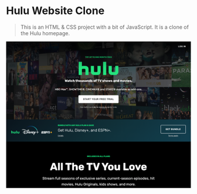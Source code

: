
# Hulu Website Clone

> This is an HTML & CSS project with a bit of JavaScript. It is a clone of the Hulu homepage.

![Hulu Clone](/img/screen.png 'Hulu Clone')
